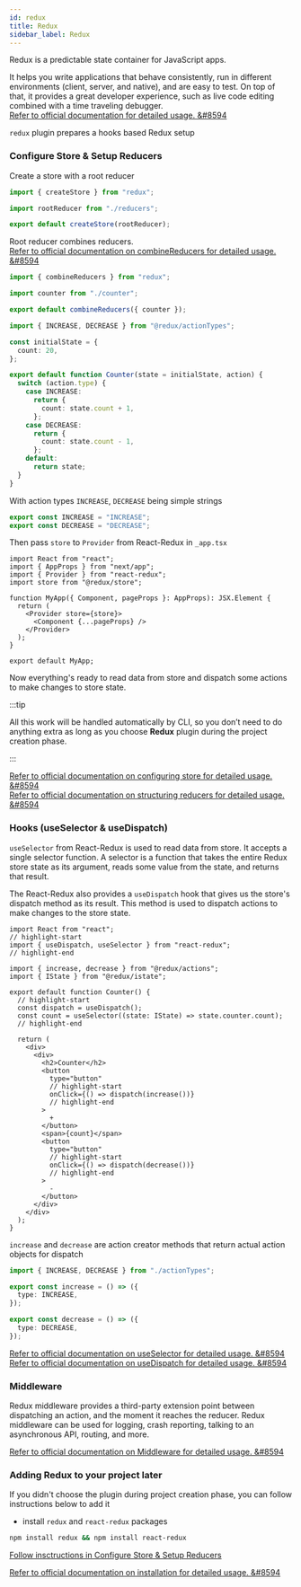 ```yaml
---
id: redux
title: Redux
sidebar_label: Redux
---
```


Redux is a predictable state container for JavaScript apps.

It helps you write applications that behave consistently, run in different environments (client, server, and native), and are easy to test. On top of that, it provides a great developer experience, such as live code editing combined with a time traveling debugger.  
[Refer to official documentation for detailed usage. &#8594](https://redux.js.org/introduction/getting-started)

`redux` plugin prepares a hooks based Redux setup
### Configure Store & Setup Reducers

Create a store with a root reducer
 ```ts title="src/redux/store.ts"
import { createStore } from "redux";

import rootReducer from "./reducers";

export default createStore(rootReducer);
 ```

Root reducer combines reducers.  
[Refer to official documentation on combineReducers for detailed usage. &#8594](https://redux.js.org/recipes/structuring-reducers/using-combinereducers)


 ```ts title="src/redux/reducers/index.ts"
import { combineReducers } from "redux";

import counter from "./counter";

export default combineReducers({ counter });
 ```

```ts title="src/redux/reducers/counter/index.ts"
import { INCREASE, DECREASE } from "@redux/actionTypes";

const initialState = {
  count: 20,
};

export default function Counter(state = initialState, action) {
  switch (action.type) {
    case INCREASE:
      return {
        count: state.count + 1,
      };
    case DECREASE:
      return {
        count: state.count - 1,
      };
    default:
      return state;
  }
}
```

With action types `INCREASE`, `DECREASE` being simple strings

```ts title="src/redux/actionTypes.ts"
export const INCREASE = "INCREASE";
export const DECREASE = "DECREASE";
```

Then pass `store` to `Provider` from React-Redux in `_app.tsx`
```tsx title="pages/_app.tsx"
import React from "react";
import { AppProps } from "next/app";
import { Provider } from "react-redux";
import store from "@redux/store";

function MyApp({ Component, pageProps }: AppProps): JSX.Element {
  return (
    <Provider store={store}>
      <Component {...pageProps} />
    </Provider>
  );
}

export default MyApp;

```

Now everything's ready to read data from store and dispatch some actions to make changes to store state.

:::tip

All this work will be handled automatically by CLI, so you don’t need to do anything extra as long as you choose **Redux** plugin during the project creation phase.

:::

[Refer to official documentation on configuring store for detailed usage. &#8594](https://redux.js.org/recipes/configuring-your-store)  
[Refer to official documentation on structuring reducers for detailed usage. &#8594](https://redux.js.org/recipes/structuring-reducers/structuring-reducers)

### Hooks (useSelector & useDispatch)

`useSelector` from React-Redux is used to read data from store. It accepts a single selector function. A selector is a function that takes the entire Redux store state as its argument, reads some value from the state, and returns that result.

The React-Redux also provides a `useDispatch` hook that gives us the store's dispatch method as its result. This method is used to dispatch actions to make changes to the store state.

```tsx title="src/components/counter/index.tsx"
import React from "react";
// highlight-start
import { useDispatch, useSelector } from "react-redux";
// highlight-end

import { increase, decrease } from "@redux/actions";
import { IState } from "@redux/istate";

export default function Counter() {
  // highlight-start
  const dispatch = useDispatch();
  const count = useSelector((state: IState) => state.counter.count);
  // highlight-end
  
  return (
    <div>
      <div>
        <h2>Counter</h2>
        <button
          type="button"
          // highlight-start
          onClick={() => dispatch(increase())}
          // highlight-end
        >
          +
        </button>
        <span>{count}</span>
        <button
          type="button"
          // highlight-start
          onClick={() => dispatch(decrease())}
          // highlight-end
        >
          -
        </button>
      </div>
    </div>
  );
}
```

`increase` and `decrease` are action creator methods that return actual action objects for dispatch

```ts title="src/redux/actions.ts"
import { INCREASE, DECREASE } from "./actionTypes";

export const increase = () => ({
  type: INCREASE,
});

export const decrease = () => ({
  type: DECREASE,
});
```

[Refer to official documentation on useSelector for detailed usage. &#8594](https://redux.js.org/tutorials/fundamentals/part-5-ui-react#reading-state-from-the-store-with-useselector)  
[Refer to official documentation on useDispatch for detailed usage. &#8594](https://redux.js.org/tutorials/fundamentals/part-5-ui-react#dispatching-actions-with-usedispatch)

### Middleware

Redux middleware provides a third-party extension point between dispatching an action, and the moment it reaches the reducer. Redux middleware can be used for logging, crash reporting, talking to an asynchronous API, routing, and more.

[Refer to official documentation on Middleware for detailed usage. &#8594](https://redux.js.org/tutorials/fundamentals/part-4-store#middleware)

### Adding Redux to your project later

If you didn't choose the plugin during project creation phase, you can follow instructions below to add it

- install `redux` and `react-redux` packages

```bash
npm install redux && npm install react-redux
```


[Follow insctructions in Configure Store & Setup Reducers](#configure-store--setup-reducers)

[Refer to official documentation on installation for detailed usage. &#8594](https://redux.js.org/introduction/installation)
